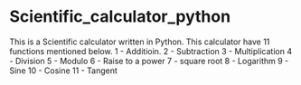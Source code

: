 # Scientific_calculator_python
This is a Scientific calculator written in Python.
This calculator have 11 functions mentioned below.
1 - Additioin.
2 - Subtraction
3 - Multiplication
4 - Division
5 - Modulo
6 - Raise to a power
7 - square root
8 - Logarithm
9 - Sine
10 - Cosine
11 - Tangent 
